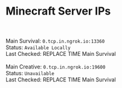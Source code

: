 
# Minecraft Server IPs

</br></br>Main Survival: `0.tcp.in.ngrok.io:13360` </br> Status: `Available Locally` </br> Last Checked: REPLACE TIME Main Survival
</br></br>Main Creative: `0.tcp.in.ngrok.io:19600` </br> Status: `Unavailable` </br> Last Checked: REPLACE TIME Main Survival
